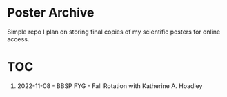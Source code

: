 # Poster Archive

Simple repo I plan on storing final copies of my scientific posters for online access. 

# TOC

1. 2022-11-08 - BBSP FYG - Fall Rotation with Katherine A. Hoadley
